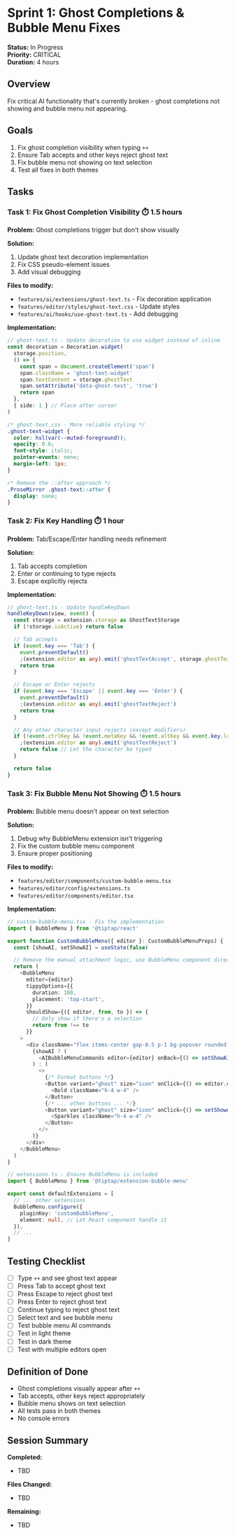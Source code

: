 # Sprint 1: Ghost Completions & Bubble Menu Fixes

**Status:** In Progress  
**Priority:** CRITICAL  
**Duration:** 4 hours  

## Overview

Fix critical AI functionality that's currently broken - ghost completions not showing and bubble menu not appearing.

## Goals

1. Fix ghost completion visibility when typing `++`
2. Ensure Tab accepts and other keys reject ghost text
3. Fix bubble menu not showing on text selection
4. Test all fixes in both themes

## Tasks

### Task 1: Fix Ghost Completion Visibility ⏱️ 1.5 hours

**Problem:** Ghost completions trigger but don't show visually

**Solution:**
1. Update ghost text decoration implementation
2. Fix CSS pseudo-element issues
3. Add visual debugging

**Files to modify:**
- `features/ai/extensions/ghost-text.ts` - Fix decoration application
- `features/editor/styles/ghost-text.css` - Update styles
- `features/ai/hooks/use-ghost-text.ts` - Add debugging

**Implementation:**

```typescript
// ghost-text.ts - Update decoration to use widget instead of inline
const decoration = Decoration.widget(
  storage.position,
  () => {
    const span = document.createElement('span')
    span.className = 'ghost-text-widget'
    span.textContent = storage.ghostText
    span.setAttribute('data-ghost-text', 'true')
    return span
  },
  { side: 1 } // Place after cursor
)
```

```css
/* ghost-text.css - More reliable styling */
.ghost-text-widget {
  color: hsl(var(--muted-foreground));
  opacity: 0.6;
  font-style: italic;
  pointer-events: none;
  margin-left: 1px;
}

/* Remove the ::after approach */
.ProseMirror .ghost-text::after {
  display: none;
}
```

### Task 2: Fix Key Handling ⏱️ 1 hour

**Problem:** Tab/Escape/Enter handling needs refinement

**Solution:**
1. Tab accepts completion
2. Enter or continuing to type rejects
3. Escape explicitly rejects

**Implementation:**

```typescript
// ghost-text.ts - Update handleKeyDown
handleKeyDown(view, event) {
  const storage = extension.storage as GhostTextStorage
  if (!storage.isActive) return false

  // Tab accepts
  if (event.key === 'Tab') {
    event.preventDefault()
    ;(extension.editor as any).emit('ghostTextAccept', storage.ghostText)
    return true
  }

  // Escape or Enter rejects
  if (event.key === 'Escape' || event.key === 'Enter') {
    event.preventDefault()
    ;(extension.editor as any).emit('ghostTextReject')
    return true
  }

  // Any other character input rejects (except modifiers)
  if (!event.ctrlKey && !event.metaKey && !event.altKey && event.key.length === 1) {
    ;(extension.editor as any).emit('ghostTextReject')
    return false // Let the character be typed
  }

  return false
}
```

### Task 3: Fix Bubble Menu Not Showing ⏱️ 1.5 hours

**Problem:** Bubble menu doesn't appear on text selection

**Solution:**
1. Debug why BubbleMenu extension isn't triggering
2. Fix the custom bubble menu component
3. Ensure proper positioning

**Files to modify:**
- `features/editor/components/custom-bubble-menu.tsx`
- `features/editor/config/extensions.ts`
- `features/editor/components/editor.tsx`

**Implementation:**

```typescript
// custom-bubble-menu.tsx - Fix the implementation
import { BubbleMenu } from '@tiptap/react'

export function CustomBubbleMenu({ editor }: CustomBubbleMenuProps) {
  const [showAI, setShowAI] = useState(false)

  // Remove the manual attachment logic, use BubbleMenu component directly
  return (
    <BubbleMenu
      editor={editor}
      tippyOptions={{
        duration: 100,
        placement: 'top-start',
      }}
      shouldShow={({ editor, from, to }) => {
        // Only show if there's a selection
        return from !== to
      }}
    >
      <div className="flex items-center gap-0.5 p-1 bg-popover rounded-lg border shadow-md">
        {showAI ? (
          <AIBubbleMenuCommands editor={editor} onBack={() => setShowAI(false)} />
        ) : (
          <>
            {/* Format buttons */}
            <Button variant="ghost" size="icon" onClick={() => editor.chain().focus().toggleBold().run()}>
              <Bold className="h-4 w-4" />
            </Button>
            {/* ... other buttons ... */}
            <Button variant="ghost" size="icon" onClick={() => setShowAI(true)}>
              <Sparkles className="h-4 w-4" />
            </Button>
          </>
        )}
      </div>
    </BubbleMenu>
  )
}
```

```typescript
// extensions.ts - Ensure BubbleMenu is included
import { BubbleMenu } from '@tiptap/extension-bubble-menu'

export const defaultExtensions = [
  // ... other extensions
  BubbleMenu.configure({
    pluginKey: 'customBubbleMenu',
    element: null, // Let React component handle it
  }),
  // ...
]
```

## Testing Checklist

- [ ] Type `++` and see ghost text appear
- [ ] Press Tab to accept ghost text
- [ ] Press Escape to reject ghost text
- [ ] Press Enter to reject ghost text
- [ ] Continue typing to reject ghost text
- [ ] Select text and see bubble menu
- [ ] Test bubble menu AI commands
- [ ] Test in light theme
- [ ] Test in dark theme
- [ ] Test with multiple editors open

## Definition of Done

- Ghost completions visually appear after `++`
- Tab accepts, other keys reject appropriately
- Bubble menu shows on text selection
- All tests pass in both themes
- No console errors

## Session Summary

**Completed:**
- TBD

**Files Changed:**
- TBD

**Remaining:**
- TBD 